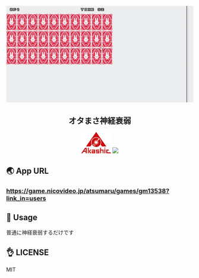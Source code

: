 ![play](./gif/play.gif)

<h2 align="center">オタまさ神経衰弱</h2>

<p align="center">
    <a href="https://akashic-games.github.io/"><img src="https://raw.githubusercontent.com/akashic-games/akashic-engine/master/img/akashic.png" width="80px" /></a>
    <a href="https://www.typescriptlang.org/"><img src="https://user-images.githubusercontent.com/37544784/73123298-defc1a80-3fd1-11ea-9167-ea92e0baeabe.png" width="80px"></a>
</p>

## 🌏 App URL

### **https://game.nicovideo.jp/atsumaru/games/gm13538?link_in=users**

## 🤔 Usage

普通に神経衰弱するだけです

## 👌 LICENSE

MIT
